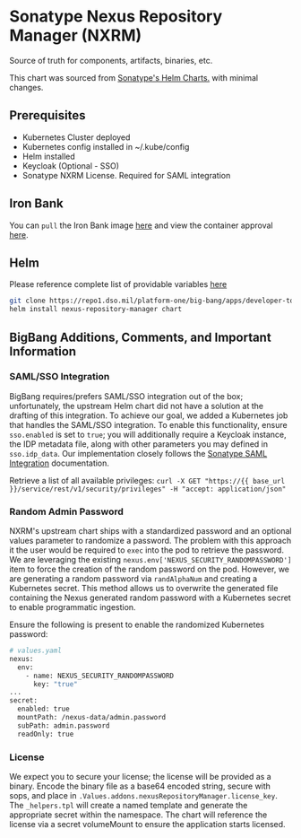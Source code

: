 # Sonatype Nexus Repository Manager (NXRM)

Source of truth for components, artifacts, binaries, etc.

This chart was sourced from [Sonatype's Helm Charts.](https://github.com/sonatype/helm3-charts) with minimal changes.

## Prerequisites
- Kubernetes Cluster deployed
- Kubernetes config installed in ~/.kube/config
- Helm installed
- Keycloak (Optional - SSO)
- Sonatype NXRM License. Required for SAML integration

## Iron Bank
You can `pull` the Iron Bank image [here](https://registry1.dso.mil/harbor/projects/3/repositories/sonatype%2Fnexus%2Fnexus) and view the container approval [here](https://ironbank.dso.mil/repomap/sonatype/nexus).

## Helm
Please reference complete list of providable variables [here](https://github.com/sonatype/helm3-charts/tree/master/charts/nexus-repository-manager#configuration)

```bash
git clone https://repo1.dso.mil/platform-one/big-bang/apps/developer-tools/nexus-repository-manager.git
helm install nexus-repository-manager chart
```

## BigBang Additions, Comments, and Important Information
### SAML/SSO Integration
BigBang requires/prefers SAML/SSO integration out of the box; unfortunately, the upstream Helm chart did not have a
solution at the drafting of this integration. To achieve our goal, we added a Kubernetes job that handles the SAML/SSO
integration. To enable this functionality, ensure `sso.enabled` is set to `true`; you will additionally require a
Keycloak instance, the IDP metadata file, along with other parameters you may defined in `sso.idp_data`. Our
implementation closely follows the [Sonatype SAML Integration](https://support.sonatype.com/hc/en-us/articles/1500000976522-SAML-integration-for-Nexus-Repository-Manager-Pro-3-and-Nexus-IQ-Server-with-Keycloak) documentation.

Retrieve a list of all available privileges:
`curl -X GET "https://{{ base_url }}/service/rest/v1/security/privileges" -H "accept: application/json"`

### Random Admin Password
NXRM's upstream chart ships with a standardized password and an optional values parameter to randomize a password. The
problem with this approach it the user would be required to `exec` into the pod to retrieve the password. We are
leveraging the existing `nexus.env['NEXUS_SECURITY_RANDOMPASSWORD']` item to force the creation of the random password
on the pod. However, we are generating a random password via `randAlphaNum` and creating a Kubernetes secret. This
method allows us to overwrite the generated file containing the Nexus generated random password with a Kubernetes
secret to enable programmatic ingestion.

Ensure the following is present to enable the randomized Kubernetes password:
```bash
# values.yaml
nexus:
  env:
    - name: NEXUS_SECURITY_RANDOMPASSWORD
      key: "true"
...
secret:
  enabled: true
  mountPath: /nexus-data/admin.password
  subPath: admin.password
  readOnly: true
```

### License
We expect you to secure your license; the license will be provided as a binary. Encode the binary file as a base64 
encoded string, secure with sops, and place in `.Values.addons.nexusRepositoryManager.license_key`. The `_helpers.tpl`
will create a named template and generate the appropriate secret within the namespace. The chart will reference the 
license via a secret volumeMount to ensure the application starts licensed.
